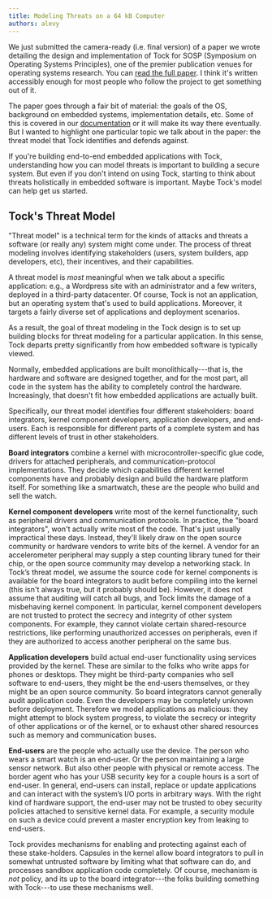 ```yaml
---
title: Modeling Threats on a 64 kB Computer
authors: alevy
---
```


We just submitted the camera-ready (i.e. final version) of a paper we wrote
detailing the design and implementation of Tock for SOSP (Symposium on
Operating Systems Principles), one of the premier publication venues for
operating systems research. You can [read the full
paper](/assets/papers/tock-sosp2017.pdf). I think it's written accessibly
enough for most people who follow the project to get something out of it.

The paper goes through a fair bit of material: the goals of the OS, background
on embedded systems, implementation details, etc. Some of this is covered in
our [documentation](/documentation) or it will make its way there eventually.
But I wanted to highlight one particular topic we talk about in the paper: the
threat model that Tock identifies and defends against.

If you're building end-to-end embedded applications with Tock, understanding how
you can model threats is important to building a secure system. But even if you
don't intend on using Tock, starting to think about threats holistically in
embedded software is important. Maybe Tock's model can help get us started.

## Tock's Threat Model

"Threat model" is a technical term for the kinds of attacks and threats a
software (or really any) system might come under. The process of threat
modeling involves identifying stakeholders (users, system builders, app
developers, etc), their incentives, and their capabilities.

A threat model is _most_ meaningful when we talk about a specific application:
e.g., a Wordpress site with an administrator and a few writers, deployed in a
third-party datacenter. Of course, Tock is not an application, but an operating
system that's used to build applications. Moreover, it targets a fairly
diverse set of applications and deployment scenarios.

As a result, the goal of threat modeling in the Tock design is to set up
building blocks for threat modeling for a particular application. In this
sense, Tock departs pretty significantly from how embedded software is
typically viewed.

Normally, embedded applications are built monolithically---that is, the
hardware and software are designed together, and for the most part, all code in
the system has the ability to completely control the hardware.
Increasingly, that doesn't fit how embedded applications are actually built.

Specifically, our threat model identifies four different stakeholders: board
integrators, kernel component developers, application developers, and
end-users. Each is responsible for different parts of a complete system and has
different levels of trust in other stakeholders.

**Board integrators** combine a kernel with microcontroller-specific glue code,
drivers for attached peripherals, and communication-protocol implementations.
They decide which capabilities different kernel components have and probably
design and build the hardware platform itself. For something like a smartwatch,
these are the people who build and sell the watch.

**Kernel component developers** write most of the kernel functionality, such as
peripheral drivers and communication protocols. In practice, the "board
integrators", won't actually write most of the code. That's just usually
impractical these days. Instead, they'll likely draw on the open source
community or hardware vendors to write bits of the kernel. A vendor for an
accelerometer peripheral may supply a step counting library tuned for their
chip, or the open source community may develop a networking stack.  In Tock’s
threat model, we assume the source code for kernel components is available for
the board integrators to audit before compiling into the kernel (this isn't
always true, but it probably should be). However, it does not assume that
auditing will catch all bugs, and Tock limits the damage of a misbehaving
kernel component. In particular, kernel component developers are not trusted to
protect the secrecy and integrity of other system components. For example, they
cannot violate certain shared-resource restrictions, like performing
unauthorized accesses on peripherals, even if they are authorized to access
another peripheral on the same bus.

**Application developers** build actual end-user functionality using services
provided by the kernel. These are similar to the folks who write apps for
phones or desktops. They might be third-party companies who sell software to
end-users, they might be the end-users themselves, or they might be an open
source community. So board integrators cannot generally audit application code.
Even the developers may be completely unknown before deployment. Therefore we
model applications as malicious: they might attempt to block system progress,
to violate the secrecy or integrity of other applications or of the kernel, or
to exhaust other shared resources such as memory and communication buses.

**End-users** are the people who actually use the device. The person who wears
a smart watch is an end-user. Or the person maintaining a large sensor network.
But also other people with physical or remote access. The border agent who has
your USB security key for a couple hours is a sort of end-user. In general,
end-users can install, replace or update applications and can interact with the
system’s I/O ports in arbitrary ways. With the right kind of hardware support,
the end-user may not be trusted to obey security policies attached to sensitive
kernel data. For example, a security module on such a device could prevent a
master encryption key from leaking to end-users.

Tock provides mechanisms for enabling and protecting against each of these
stake-holders. Capsules in the kernel allow board integrators to pull in
somewhat untrusted software by limiting what that software can do, and
processes sandbox application code completely. Of course, mechanism is _not_
policy, and its up to the board integrator---the folks building something with
Tock---to use these mechanisms well.
